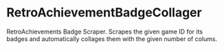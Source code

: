 # RetroAchievementBadgeCollager
RetroAchievements Badge Scraper. Scrapes the given game ID for its badges and automatically collages them with the given number of colums.
